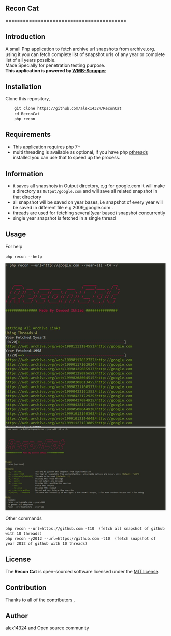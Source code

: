## Recon Cat


=========================================  


## Introduction
A small Php application to fetch archive url snapshots from archive.org.  
using it you can fetch complete list of snapshot urls of any year or 
complete list of all years possible.  
Made Specially for penetration testing purpose.  
**This application is powered by [WMB-Scrapper](https://github.com/daudmalik06/WMB-Scrapper)**



## Installation

Clone this repository,

```
    git clone https://github.com/alex14324/ReconCat
    cd ReconCat
    php recon
```

## Requirements

- This application requires php 7+  
- multi threading is available as optional, if you have php [pthreads](https://github.com/krakjoe/pthreads) installed you can use that
to speed up the process.


## Information

- it saves all snapshots in Output directory, e,g for google.com it will
make a directory as `Output/google.com` and will save all related snapshot in that directory  
- all snapshot will be saved on year bases, i.e snapshot of every year will be saved in different file
 e.g 2009_google.com .
- threads are used for fetching several(year based) snapshot concurrently 
- single year snapshot is fetched in a single thread 
 
 ## Usage
 
For help  


```
php recon --help
```

![ReconCat Example](/src/reconCatExample.JPG)
![ReconCat Help](/src/reconCatHelp2.JPG)

Other commands
```
php recon --url=https://github.com -t10  (fetch all snapshot of github with 10 threads)
php recon -y2012 --url=https://github.com -t10  (fetch snapshot of year 2012 of github with 10 threads)
```

## License
The **Recon Cat** is open-sourced software licensed under the [MIT license](https://opensource.org/licenses/MIT).

## Contribution
Thanks to all of the contributors ,  

## Author
alex14324 and Open source community
    
